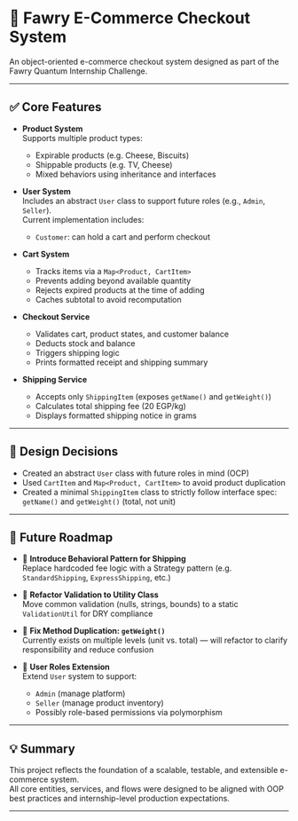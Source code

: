 # 🛒 Fawry E-Commerce Checkout System

An object-oriented e-commerce checkout system designed as part of the Fawry Quantum Internship Challenge.

---

## ✅ Core Features

- **Product System**  
  Supports multiple product types:
  - Expirable products (e.g. Cheese, Biscuits)
  - Shippable products (e.g. TV, Cheese)
  - Mixed behaviors using inheritance and interfaces

- **User System**  
  Includes an abstract `User` class to support future roles (e.g., `Admin`, `Seller`).  
  Current implementation includes:
  - `Customer`: can hold a cart and perform checkout

- **Cart System**  
  - Tracks items via a `Map<Product, CartItem>`
  - Prevents adding beyond available quantity
  - Rejects expired products at the time of adding
  - Caches subtotal to avoid recomputation

- **Checkout Service**  
  - Validates cart, product states, and customer balance
  - Deducts stock and balance
  - Triggers shipping logic
  - Prints formatted receipt and shipping summary

- **Shipping Service**  
  - Accepts only `ShippingItem` (exposes `getName()` and `getWeight()`)
  - Calculates total shipping fee (20 EGP/kg)
  - Displays formatted shipping notice in grams

---

## 🧠 Design Decisions

- Created an abstract `User` class with future roles in mind (OCP)
- Used `CartItem` and `Map<Product, CartItem>` to avoid product duplication
- Created a minimal `ShippingItem` class to strictly follow interface spec:  
  `getName()` and `getWeight()` (total, not unit)

---

## 🔮 Future Roadmap

- 🔄 **Introduce Behavioral Pattern for Shipping**  
  Replace hardcoded fee logic with a Strategy pattern (e.g. `StandardShipping`, `ExpressShipping`, etc.)

- 🧰 **Refactor Validation to Utility Class**  
  Move common validation (nulls, strings, bounds) to a static `ValidationUtil` for DRY compliance

- 🧼 **Fix Method Duplication: `getWeight()`**  
  Currently exists on multiple levels (unit vs. total) — will refactor to clarify responsibility and reduce confusion

- 🧩 **User Roles Extension**  
  Extend `User` system to support:
  - `Admin` (manage platform)
  - `Seller` (manage product inventory)
  - Possibly role-based permissions via polymorphism

---

## 💡 Summary

This project reflects the foundation of a scalable, testable, and extensible e-commerce system.  
All core entities, services, and flows were designed to be aligned with OOP best practices and internship-level production expectations.

---


